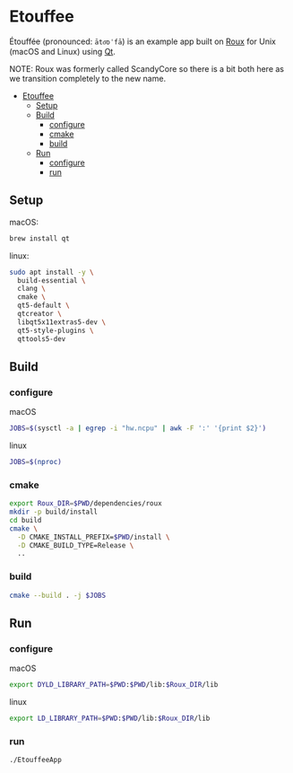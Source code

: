 # Etouffee

Étouffée (pronounced: `āto͞oˈfā`) is an example app built on [Roux](https://www.scandy.co/apps/roux) for Unix (macOS and Linux) using [Qt](https://www.qt.io/).

NOTE: Roux was formerly called ScandyCore so there is a bit both here as we transition completely to the new name.

- [Etouffee](#etouffee)
  - [Setup](#setup)
  - [Build](#build)
    - [configure](#configure)
    - [cmake](#cmake)
    - [build](#build-1)
  - [Run](#run)
    - [configure](#configure-1)
    - [run](#run-1)

## Setup

macOS:

```bash
brew install qt
```

linux:

```bash
sudo apt install -y \
  build-essential \
  clang \
  cmake \
  qt5-default \
  qtcreator \
  libqt5x11extras5-dev \
  qt5-style-plugins \
  qttools5-dev
```

## Build

### configure

macOS

```bash
JOBS=$(sysctl -a | egrep -i "hw.ncpu" | awk -F ':' '{print $2}')
```

linux

```bash
JOBS=$(nproc)
```

### cmake

```bash
export Roux_DIR=$PWD/dependencies/roux
mkdir -p build/install
cd build
cmake \
  -D CMAKE_INSTALL_PREFIX=$PWD/install \
  -D CMAKE_BUILD_TYPE=Release \
  ..
```

### build

```bash
cmake --build . -j $JOBS
```

## Run

### configure

macOS

```bash
export DYLD_LIBRARY_PATH=$PWD:$PWD/lib:$Roux_DIR/lib
```

linux

```bash
export LD_LIBRARY_PATH=$PWD:$PWD/lib:$Roux_DIR/lib
```

### run

```bash
./EtouffeeApp
```

